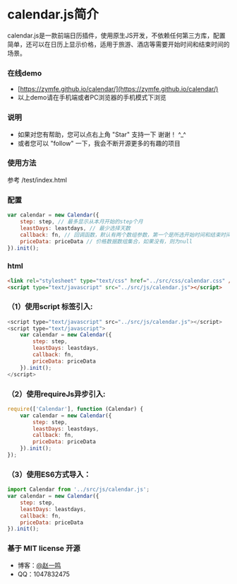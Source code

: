 # calendar.js简介

calendar.js是一款前端日历插件，使用原生JS开发，不依赖任何第三方库，配置简单，还可以在日历上显示价格，适用于旅游、酒店等需要开始时间和结束时间的场景。

### 在线demo
- [https://zymfe.github.io/calendar/](https://zymfe.github.io/calendar/)
- 以上demo请在手机端或者PC浏览器的手机模式下浏览

### 说明 
- 如果对您有帮助，您可以点右上角 "Star" 支持一下 谢谢！ ^_^
- 或者您可以 "follow" 一下，我会不断开源更多的有趣的项目

### 使用方法

参考 /test/index.html

### 配置
``` javascript
var calendar = new Calendar({
	step: step, // 最多显示从本月开始的step个月
	leastDays: leastdays, // 最少选择天数
	callback: fn, // 回调函数，默认有两个数组参数，第一个是所选开始时间和结束时间，第二个是开始时间和结束时间对应的element索引
	priceData: priceData // 价格数据数组集合，如果没有，则为null
}).init();
```

### html

``` html
<link rel="stylesheet" type="text/css" href="../src/css/calendar.css" />
<script type="text/javascript" src="../src/js/calendar.js"></script>
```

### （1）使用script 标签引入:

``` javascript
<script type="text/javascript" src="../src/js/calendar.js"></script>
<script type="text/javascript">
	var calendar = new Calendar({
		step: step,
		leastDays: leastdays,
		callback: fn,
		priceData: priceData
	}).init();
</script>
```
### （2）使用requireJs异步引入:
``` javascript
require(['Calendar'], function (Calendar) {
	var calendar = new Calendar({
		step: step,
		leastDays: leastdays,
		callback: fn,
		priceData: priceData
	}).init();
});
```
### （3）使用ES6方式导入：
``` javascript
import Calendar from '../src/js/calendar.js';
var calendar = new Calendar({
	step: step,
	leastDays: leastdays,
	callback: fn,
	priceData: priceData
}).init();
```
### 基于 MIT license 开源
- 博客：[@赵一鸣](http://www.zymseo.com)
- QQ：1047832475